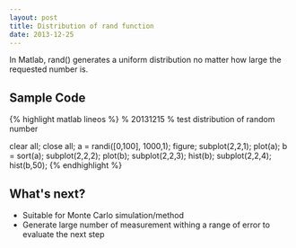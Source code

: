 ```yaml
---
layout: post
title: Distribution of rand function
date: 2013-12-25
---
```


In Matlab, rand() generates a uniform distribution no matter how large the requested number is.

## Sample Code

{% highlight matlab lineos %}
% 20131215
% test distribution of random number

clear all;
close all;
a = randi([0,100], 1000,1);
figure;
subplot(2,2,1);
plot(a);
b = sort(a);
subplot(2,2,2);
plot(b);
subplot(2,2,3);
hist(b);
subplot(2,2,4);
hist(b,50);
{% endhighlight %}

## What's next?

* Suitable for Monte Carlo simulation/method
* Generate large number of measurement withing a range of error to evaluate the next step
